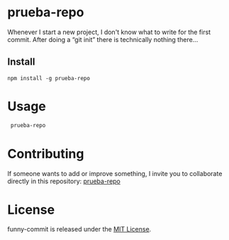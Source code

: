 # prueba-repo

Whenever I start a new project, I don't know what to write for the first commit. After doing a “git init” there is technically nothing there...

## Install

```npm
npm install -g prueba-repo
```

# Usage

```bash
 prueba-repo
```

# Contributing

If someone wants to add or improve something, I invite you to collaborate directly in this repository: [prueba-repo](https://github.com/gndx/prueba-repo)

# License

funny-commit is released under the [MIT License](https://opensource.org/licenses/MIT).